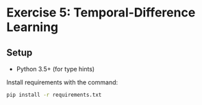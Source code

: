 # Exercise 5: Temporal-Difference Learning

## Setup

* Python 3.5+ (for type hints)

Install requirements with the command:
```bash
pip install -r requirements.txt
```

